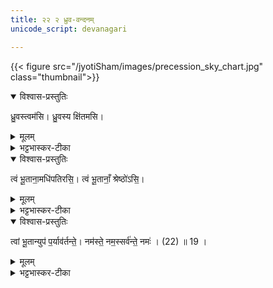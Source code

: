 ```yaml
---
title: २२ २ ध्रुव-वन्दनम्
unicode_script: devanagari

---
```

{{< figure src="/jyotiSham/images/precession_sky_chart.jpg"  class="thumbnail">}}

<details open><summary>विश्वास-प्रस्तुतिः</summary>

ध्रु॒वस्त्वम॑सि। ध्रु॒वस्य क्षि॑तमसि।
</details>

<details><summary>मूलम्</summary>

ध्रु॒वस्त्वम॑सि। ध्रु॒वस्य क्षि॑तमसि।
</details>

<details><summary>भट्टभास्कर-टीका</summary>

5ध्रुव इत्यादि पूर्वस्यैव मन्त्रस्य शेषः । हे शिशुमारात्मन् ! ईश्वर ! ध्रुवस्त्वमसि ध्रुवोऽविनाशः । ध्रुवस्य चात्माकाशादेः क्षितं निवासस्थानं त्वमसि । 
</details>


<details open><summary>विश्वास-प्रस्तुतिः</summary>

त्वं भू॒ताना॒मधि॑पतिरसि॒। त्वं भू॒तानाँ॒ श्रेष्ठो॑ऽसि॒।
</details>

<details><summary>मूलम्</summary>

त्वं भू॒ताना॒मधि॑पतिरसि॒। त्वं भू॒तानाँ॒ श्रेष्ठो॑ऽसि॒।
</details>

<details><summary>भट्टभास्कर-टीका</summary>

भूतानां च सर्वेषां त्वमधिपतिर् अधिकं पालयिता स्वाम्य् असि । त्वमेव च भूतानां श्रेष्ठः प्रशस्यतरोऽसि । 
</details>

<details open><summary>विश्वास-प्रस्तुतिः</summary>

त्वां भू॒तान्युप॑ प॒र्याव॑र्तन्ते॒। नम॑स्ते॒ नम॒स्सर्व॑न्ते॒ नमः॑ । (22) ॥ 19 ।
</details>

<details><summary>मूलम्</summary>

त्वां भू॒तान्युप॑ प॒र्याव॑र्तन्ते॒। नम॑स्ते॒ नम॒स्सर्व॑न्ते॒ नमः॑ । (22) ॥ 19 ।
</details>

<details><summary>भट्टभास्कर-टीका</summary>

त्वामेवोपेत्य सर्वाणि भूतानि पर्यावर्तन्ते परित उपासते, त्वामेवोपजीव्य वर्तन्ते । यद्वा - त्वामेवोपेत्य परितः सर्वतः मर्यादया वर्तन्ते, त्वदाज्ञामुद्रिता वर्तन्ते । 'गतिर्गतौ' इति परिशब्दो निहन्यते; उपशब्दोऽसमस्त एव आद्युदात्तः, कर्मप्रवचनीयत्वात् 'प्रादिप्रसङ्गे कर्मप्रवचनीयानां प्रतिषेधः' इति । नमस्ते नम इति नमस्कारस्तस्मै तुभ्यमेव नान्यस्मै कस्मै चिदपि, आराध्याधीनात्मसम्पादनत्वान्नमस्कारस्य । सर्वेषां च त्वमेव आराध्य इति । यस्मादेवं तुभ्यमेव नमस् तस्मान् नमस्तुभ्यमिति गम्यते । तस्मात्तुभ्यमेव नमस्कारं कुर्मः । यदुक्तं त्वमेव नमस्कार्य इति तदुपपादनार्थमाह - सर्वं ते नम इति । यस्मात् सर्वं तवैव स्वं भवति त्वमेव च स्वामी तस्मात् तुभ्यमेव नमः, स्वामित्वात् त्वमेव सर्वैर्नमस्कार्य इति ॥  
इति भट्टभास्करमिश्रविरचिते यजुर्वेदभाष्ये ज्ञानयज्ञाख्ये स्वाध्यायब्राह्मणे एकोनविंशोऽनुवाकः ॥  
समाप्तश्च द्वितीयः प्रपाठकः ॥
</details>
